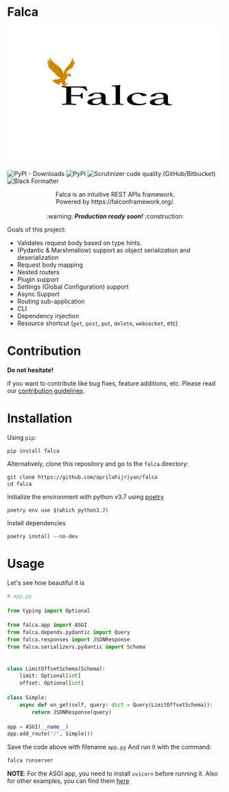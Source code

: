 # Falca

![Logo](https://raw.githubusercontent.com/aprilahijriyan/falca/main/falca.png)

![PyPI - Downloads](https://img.shields.io/pypi/dm/falca?color=yellow&logo=python) ![PyPI](https://img.shields.io/pypi/v/falca?color=yellow&logo=python) ![Scrutinizer code quality (GitHub/Bitbucket)](https://img.shields.io/scrutinizer/quality/g/aprilahijriyan/falca/main?logo=scrutinizer) ![Black Formatter](https://img.shields.io/badge/code%20style-black-000000.svg)

<p align="center">
Falca is an intuitive REST APIs framework.<br>
Powered by https://falconframework.org/.<br><br>
:warning: <i><strong>Production ready soon!</strong></i> :construction:<br>
</p>

Goals of this project:

* Validates request body based on type hints.
* (Pydantic & Marshmallow) support as object serialization and deserialization
* Request body mapping
* Nested routers
* Plugin support
* Settings (Global Configuration) support
* Async Support
* Routing sub-application
* CLI
* Dependency injection
* Resource shortcut (`get`, `post`, `put`, `delete`, `websocket`, etc)

# Contribution

**Do not hesitate!**

if you want to contribute like bug fixes, feature additions, etc. Please read our [contribution guidelines](https://github.com/aprilahijriyan/falca/blob/main/CONTRIBUTING.md).

# Installation

Using `pip`:

```
pip install falca
```

Alternatively, clone this repository and go to the `falca` directory:

```
git clone https://github.com/aprilahijriyan/falca
cd falca
```

Initialize the environment with python v3.7 using [poetry](https://python-poetry.org/)

```
poetry env use $(which python3.7)
```

Install dependencies

```
poetry install --no-dev
```

# Usage

Let's see how beautiful it is

```python
# app.py

from typing import Optional

from falca.app import ASGI
from falca.depends.pydantic import Query
from falca.responses import JSONResponse
from falca.serializers.pydantic import Schema


class LimitOffsetSchema(Schema):
    limit: Optional[int]
    offset: Optional[int]

class Simple:
    async def on_get(self, query: dict = Query(LimitOffsetSchema)):
        return JSONResponse(query)

app = ASGI(__name__)
app.add_route("/", Simple())

```

Save the code above with filename `app.py`
And run it with the command:

```sh
falca runserver
```

**NOTE**: For the ASGI app, you need to install `uvicorn` before running it.
Also for other examples, you can find them [here](https://github.com/aprilahijriyan/falca/tree/main/examples)
